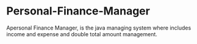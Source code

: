 # Personal-Finance-Manager
Apersonal Finance Manager, is the java managing system where includes income and expense and double total amount management.
